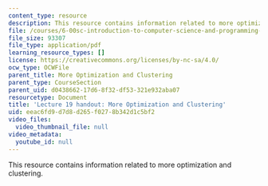 ```yaml
---
content_type: resource
description: This resource contains information related to more optimization and clustering.
file: /courses/6-00sc-introduction-to-computer-science-and-programming-spring-2011/eeac6fd9d7d8d265f0278b342d1c5bf2_MIT6_00SCS11_lec19.pdf
file_size: 93307
file_type: application/pdf
learning_resource_types: []
license: https://creativecommons.org/licenses/by-nc-sa/4.0/
ocw_type: OCWFile
parent_title: More Optimization and Clustering
parent_type: CourseSection
parent_uid: d0438662-17d6-8f32-df53-321e932aba07
resourcetype: Document
title: 'Lecture 19 handout: More Optimization and Clustering'
uid: eeac6fd9-d7d8-d265-f027-8b342d1c5bf2
video_files:
  video_thumbnail_file: null
video_metadata:
  youtube_id: null
---
```

This resource contains information related to more optimization and clustering.